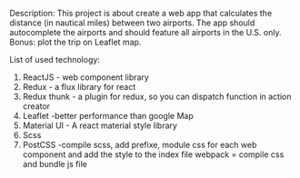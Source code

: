 
Description:
This project is about create a web app that calculates the distance (in nautical miles) between two airports. The app should autocomplete
the airports and should feature all airports in the U.S. only. Bonus: plot the trip on Leaflet map.

List of used technology:
1. ReactJS - web component library
2. Redux  - a flux library for react
3. Redux thunk - a plugin for redux, so you can dispatch function in action creator
4. Leaflet  -better performance than google Map
5. Material UI - A react material style library
6. Scss
7. PostCSS  -compile scss, add prefixe, module css for each web component and add the style to the index file
webpack = compile css and bundle js file
